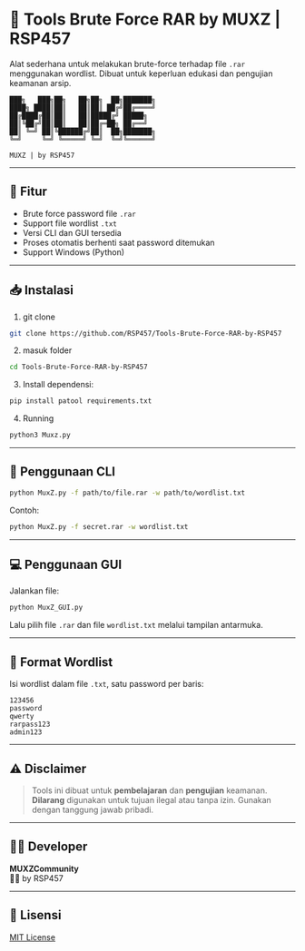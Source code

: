 # 🔐 Tools Brute Force RAR by MUXZ | RSP457

Alat sederhana untuk melakukan brute-force terhadap file `.rar` menggunakan wordlist. Dibuat untuk keperluan edukasi dan pengujian keamanan arsip.

```
███╗   ███╗██╗   ██╗██╗  ██╗███████╗
████╗ ████║██║   ██║██║ ██╔╝██╔════╝
██╔████╔██║██║   ██║█████╔╝ █████╗
██║╚██╔╝██║██║   ██║██╔═██╗ ██╔══╝
██║ ╚═╝ ██║╚██████╔╝██║  ██╗███████╗
╚═╝     ╚═╝ ╚═════╝ ╚═╝  ╚═╝╚══════╝

MUXZ | by RSP457
```

---

## 🧰 Fitur

- Brute force password file `.rar`
- Support file wordlist `.txt`
- Versi CLI dan GUI tersedia
- Proses otomatis berhenti saat password ditemukan
- Support Windows (Python)

---

## 📥 Instalasi

1. git clone

```bash
git clone https://github.com/RSP457/Tools-Brute-Force-RAR-by-RSP457
```

2. masuk folder

```bash
cd Tools-Brute-Force-RAR-by-RSP457
```

3. Install dependensi:

```bash
pip install patool requirements.txt
```

4. Running

```bash
python3 Muxz.py
```

---

## 🚀 Penggunaan CLI

```bash
python MuxZ.py -f path/to/file.rar -w path/to/wordlist.txt
```

Contoh:

```bash
python MuxZ.py -f secret.rar -w wordlist.txt
```

---

## 💻 Penggunaan GUI

Jalankan file:

```bash
python MuxZ_GUI.py
```

Lalu pilih file `.rar` dan file `wordlist.txt` melalui tampilan antarmuka.

---

## 📝 Format Wordlist

Isi wordlist dalam file `.txt`, satu password per baris:

```
123456
password
qwerty
rarpass123
admin123
```

---

## ⚠️ Disclaimer

> Tools ini dibuat untuk **pembelajaran** dan **pengujian** keamanan. **Dilarang** digunakan untuk tujuan ilegal atau tanpa izin. Gunakan dengan tanggung jawab pribadi.

---

## 👨‍💻 Developer

**MUXZCommunity**  
🧑‍💻 by RSP457

---

## 📄 Lisensi

[MIT License](LICENSE)
